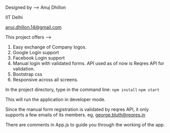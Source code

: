 Designed by -->
Anuj Dhillon

IIT Delhi

anuj.dhillon.14@gmail.com

This project offers -->

1. Easy exchange of Company logos.
2. Google Login support
3. Facebook Login support
4. Manual login with validated forms. API used as of now is Reqres API for validation.
5. Bootstrap css
6. Responsive across all screens.

In the project directory, type in the command line:
 `npm install`
 `npm start`

This will run the application in developer mode.

Since the manual form registration is validated by reqres API, it only supports a few emails of its members. eg, george.bluth@reqres.in

There are comments in App.js to guide you through the working of the app.









